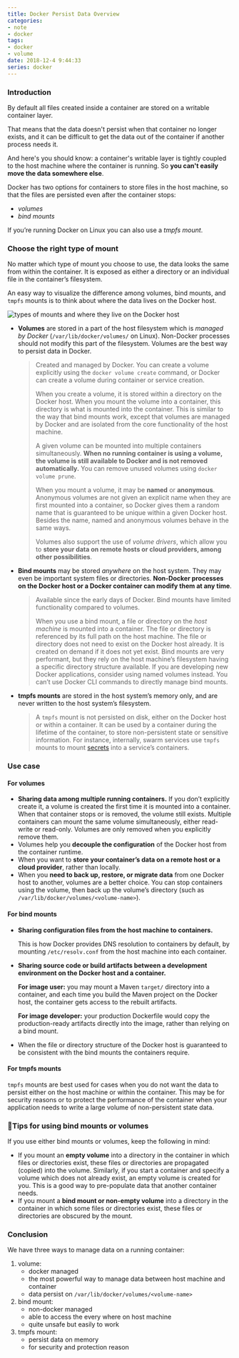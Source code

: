 ```yaml
---
title: Docker Persist Data Overview
categories:
- note
- docker
tags:
- docker
- volume
date: 2018-12-4 9:44:33
series: docker
---
```




### Introduction

By default all files created inside a container are stored on a writable container layer.

That means that the data doesn't persist when that container no longer exists, and it can be difficult to get the data out of the container if another process needs it.

And here's you should know: a container's writable layer is tightly coupled to the host machine where the container is running. So **you can't easily move the data somewhere else**.

Docker has two options for containers to store files in the host machine, so that the files are persisted even after the container stops: 

- *volumes*
- *bind mounts*

If you’re running Docker on Linux you can also use a *tmpfs mount*.

### Choose the right type of mount

No matter which type of mount you choose to use, the data looks the same from within the container. It is exposed as either a directory or an individual file in the container’s filesystem.

An easy way to visualize the difference among volumes, bind mounts, and `tmpfs` mounts is to think about where the data lives on the Docker host.

![types of mounts and where they live on the Docker host](https://docs.docker.com/storage/images/types-of-mounts.png)

- **Volumes** are stored in a part of the host filesystem which is *managed by Docker* (`/var/lib/docker/volumes/` on Linux). Non-Docker processes should not modify this part of the filesystem. Volumes are the best way to persist data in Docker.

  > Created and managed by Docker. You can create a volume explicitly using the `docker volume create` command, or Docker can create a volume during container or service creation.
  >
  > When you create a volume, it is stored within a directory on the Docker host. When you mount the volume into a container, this directory is what is mounted into the container. This is similar to the way that bind mounts work, except that volumes are managed by Docker and are isolated from the core functionality of the host machine.
  >
  > A given volume can be mounted into multiple containers simultaneously. **When no running container is using a volume, the volume is still available to Docker and is not removed automatically.** You can remove unused volumes using `docker volume prune`.
  >
  > When you mount a volume, it may be **named** or **anonymous**. Anonymous volumes are not given an explicit name when they are first mounted into a container, so Docker gives them a random name that is guaranteed to be unique within a given Docker host. Besides the name, named and anonymous volumes behave in the same ways.
  >
  > Volumes also support the use of *volume drivers*, which allow you to **store your data on remote hosts or cloud providers, among other possibilities**.

- **Bind mounts** may be stored *anywhere* on the host system. They may even be important system files or directories. **Non-Docker processes on the Docker host or a Docker container can modify them at any time**.

  > Available since the early days of Docker. Bind mounts have limited functionality compared to volumes. 
  >
  > When you use a bind mount, a file or directory on the *host machine* is mounted into a container. The file or directory is referenced by its full path on the host machine. The file or directory does not need to exist on the Docker host already. It is created on demand if it does not yet exist. Bind mounts are very performant, but they rely on the host machine’s filesystem having a specific directory structure available. If you are developing new Docker applications, consider using named volumes instead. You can’t use Docker CLI commands to directly manage bind mounts.

- **tmpfs mounts** are stored in the host system’s memory only, and are never written to the host system’s filesystem.

  > A `tmpfs` mount is not persisted on disk, either on the Docker host or within a container. It can be used by a container during the lifetime of the container, to store non-persistent state or sensitive information. For instance, internally, swarm services use `tmpfs` mounts to mount [secrets](https://docs.docker.com/engine/swarm/secrets/) into a service’s containers.

### Use case

#### For volumes

- **Sharing data among multiple running containers.** If you don’t explicitly create it, a volume is created the first time it is mounted into a container. When that container stops or is removed, the volume still exists. Multiple containers can mount the same volume simultaneously, either read-write or read-only. Volumes are only removed when you explicitly remove them.
- Volumes help you **decouple the configuration** of the Docker host from the container runtime.
- When you want to **store your container’s data on a remote host or a cloud provider**, rather than locally.
- When you **need to back up, restore, or migrate data** from one Docker host to another, volumes are a better choice. You can stop containers using the volume, then back up the volume’s directory (such as `/var/lib/docker/volumes/<volume-name>`).

#### For bind mounts

- **Sharing configuration files from the host machine to containers.** 

  This is how Docker provides DNS resolution to containers by default, by mounting `/etc/resolv.conf` from the host machine into each container.

- **Sharing source code or build artifacts between a development environment on the Docker host and a container.** 

  **For image user:** you may mount a Maven `target/` directory into a container, and each time you build the Maven project on the Docker host, the container gets access to the rebuilt artifacts.

  **For image developer:** your production Dockerfile would copy the production-ready artifacts directly into the image, rather than relying on a bind mount.

- When the file or directory structure of the Docker host is guaranteed to be consistent with the bind mounts the containers require.

#### For tmpfs mounts

`tmpfs` mounts are best used for cases when you do not want the data to persist either on the host machine or within the container. This may be for security reasons or to protect the performance of the container when your application needs to write a large volume of non-persistent state data.

### :gem:Tips for using bind mounts or volumes

If you use either bind mounts or volumes, keep the following in mind:

- If you mount an **empty volume** into a directory in the container in which files or directories exist, these files or directories are propagated (copied) into the volume. Similarly, if you start a container and specify a volume which does not already exist, an empty volume is created for you. This is a good way to pre-populate data that another container needs.
- If you mount a **bind mount or non-empty volume** into a directory in the container in which some files or directories exist, these files or directories are obscured by the mount.



### Conclusion

We have three ways to manage data on a running container:

1. volume: 
   - docker managed
   - the most powerful way to manage data between host machine and container
   - data persist on `/var/lib/docker/volumes/<volume-name>`
2. bind mount:
   - non-docker managed
   - able to access the every where on host machine
   - quite unsafe but easily to work
3. tmpfs mount:
   - persist data on memory
   - for security and protection reason